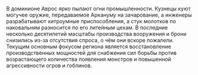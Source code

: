 В доминионе Аврос ярко пылают огни промышленности. Кузнецы куют могучее оружие, передаваемое Аркануму на зачарование, а инженеры разрабатывают хитроумные приспособления, а стук молотков по наковальням разносится по его литейным цехам. В последние несколько десятилетий масштабы производства вооружения и брони снизились из-за отсутствия спроса, о чём они вскоре пожалели. Текущим основным фокусом региона является восстановление производственных мощностей для снабжения сил борьбы против возрастающего количества появления монстров и повышенной агрессивности огров и гоблинов. 

